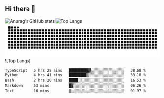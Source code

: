 ## Hi there 👋
![Anurag's GitHub stats](https://github-readme-stats.vercel.app/api?username=CNCoreSteb)
![Top Langs](https://github-readme-stats.vercel.app/api/top-langs/?username=CNCoreSteb)
<picture>
  <source media="(prefers-color-scheme: dark)" srcset="https://raw.githubusercontent.com/CNCoreSteb/CNCoreSteb/output/github-contribution-grid-snake-dark.svg">
  <source media="(prefers-color-scheme: light)" srcset="https://raw.githubusercontent.com/CNCoreSteb/CNCoreSteb/output/github-contribution-grid-snake.svg">
  <img alt="github contribution grid snake animation" src="https://raw.githubusercontent.com/CNCoreSteb/CNCoreSteb/output/github-contribution-grid-snake.svg">
</picture>
![Top Langs]
<!--START_SECTION:waka-->

```txt
TypeScript   5 hrs 28 mins   █████████▓░░░░░░░░░░░░░░░   38.68 %
Python       4 hrs 41 mins   ████████▒░░░░░░░░░░░░░░░░   33.16 %
Bash         2 hrs 20 mins   ████░░░░░░░░░░░░░░░░░░░░░   16.53 %
Markdown     53 mins         █▓░░░░░░░░░░░░░░░░░░░░░░░   06.26 %
Text         16 mins         ▒░░░░░░░░░░░░░░░░░░░░░░░░   01.97 %
```

<!--END_SECTION:waka-->


<!--
**CNCoreSteb/CNCoreSteb** is a ✨ _special_ ✨ repository because its `README.md` (this file) appears on your GitHub profile.

Here are some ideas to get you started:

- 🔭 I’m currently working on ...
- 🌱 I’m currently learning ...
- 👯 I’m looking to collaborate on ...
- 🤔 I’m looking for help with ...
- 💬 Ask me about ...
- 📫 How to reach me: ...
- 😄 Pronouns: ...
- ⚡ Fun fact: ...
-->
